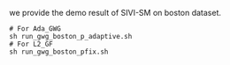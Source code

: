 we provide the demo result of SIVI-SM on boston dataset.

```
# For Ada_GWG
sh run_gwg_boston_p_adaptive.sh
# For L2_GF
sh run_gwg_boston_pfix.sh  
```

